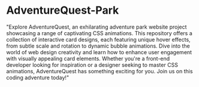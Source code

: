 # AdventureQuest-Park
"Explore AdventureQuest, an exhilarating adventure park website project showcasing a range of captivating CSS animations. This repository offers a collection of interactive card designs, each featuring unique hover effects, from subtle scale and rotation to dynamic bubble animations. Dive into the world of web design creativity and learn how to enhance user engagement with visually appealing card elements. Whether you're a front-end developer looking for inspiration or a designer seeking to master CSS animations, AdventureQuest has something exciting for you. Join us on this coding adventure today!"

